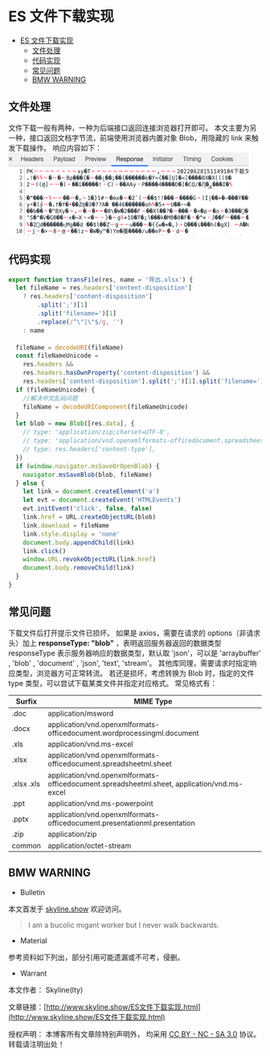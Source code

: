 # ES 文件下载实现

<!-- @import "[TOC]" {cmd="toc" depthFrom=1 depthTo=6 orderedList=false} -->

<!-- code_chunk_output -->

- [ES 文件下载实现](#es-文件下载实现)
  - [文件处理](#文件处理)
  - [代码实现](#代码实现)
  - [常见问题](#常见问题)
  - [BMW WARNING](#bmw-warning)

<!-- /code_chunk_output -->

## 文件处理

文件下载一般有两种，一种为后端接口返回连接浏览器打开即可。
本文主要为另一种，接口返回文档字节流，前端使用浏览器内置对象 Blob，用隐藏的 link 来触发下载操作。
响应内容如下：
![ES文件下载实现20220628151413](https://raw.githubusercontent.com/skylinety/blog-pics/master/imgs/ES%E6%96%87%E4%BB%B6%E4%B8%8B%E8%BD%BD%E5%AE%9E%E7%8E%B020220628151413.png)

## 代码实现

```js
export function transFile(res, name = '导出.xlsx') {
  let fileName = res.headers['content-disposition']
    ? res.headers['content-disposition']
        .split(';')[1]
        .split('filename=')[1]
        .replace(/^\"|\"$/g, '')
    : name

  fileName = decodeURI(fileName)
  const fileNameUnicode =
    res.headers &&
    res.headers.hasOwnProperty('content-disposition') &&
    res.headers['content-disposition'].split(';')[1].split('filename=')[1]
  if (fileNameUnicode) {
    //解决中文乱码问题
    fileName = decodeURIComponent(fileNameUnicode)
  }
  let blob = new Blob([res.data], {
    // type: 'application/zip;charset=UTF-8',
    // type: 'application/vnd.openxmlformats-officedocument.spreadsheetml.sheet, application/vnd.ms-excel',
    // type: res.headers['content-type'],
  })
  if (window.navigator.msSaveOrOpenBlob) {
    navigator.msSaveBlob(blob, fileName)
  } else {
    let link = document.createElement('a')
    let evt = document.createEvent('HTMLEvents')
    evt.initEvent('click', false, false)
    link.href = URL.createObjectURL(blob)
    link.download = fileName
    link.style.display = 'none'
    document.body.appendChild(link)
    link.click()
    window.URL.revokeObjectURL(link.href)
    document.body.removeChild(link)
  }
}
```

## 常见问题

下载文件后打开提示文件已损坏。
如果是 axios，需要在请求的 options（非请求头）加上 **responseType: "blob"** ，表明返回服务器返回的数据类型
responseType 表示服务器响应的数据类型，默认取 'json'，可以是 'arraybuffer' , 'blob' , 'document' , 'json', 'text', 'stream'。
其他库同理，需要请求时指定响应类型，浏览器方可正常转流。
若还是损坏，考虑转换为 Blob 时，指定的文件 type 类型，可以尝试下载某类文件并指定对应格式。
常见格式有：

| Surfix     | MIME Type                                                                                   |
| ---------- | ------------------------------------------------------------------------------------------- |
| .doc       | application/msword                                                                          |
| .docx      | application/vnd.openxmlformats-officedocument.wordprocessingml.document                     |
| .xls       | application/vnd.ms-excel                                                                    |
| .xlsx      | application/vnd.openxmlformats-officedocument.spreadsheetml.sheet                           |
| .xlsx .xls | application/vnd.openxmlformats-officedocument.spreadsheetml.sheet, application/vnd.ms-excel |
| .ppt       | application/vnd.ms-powerpoint                                                               |
| .pptx      | application/vnd.openxmlformats-officedocument.presentationml.presentation                   |
| .zip       | application/zip                                                                             |
| common     | application/octet-stream                                                                    |

## BMW WARNING

- Bulletin

本文首发于 [skyline.show](http://www.skyline.show) 欢迎访问。

> I am a bucolic migant worker but I never walk backwards.

- Material

参考资料如下列出，部分引用可能遗漏或不可考，侵删。

>  

- Warrant

本文作者： Skyline(lty)

文章链接：[http://www.skyline.show/ES文件下载实现.html](http://www.skyline.show/ES文件下载实现.html)

授权声明： 本博客所有文章除特别声明外， 均采用 [CC BY - NC - SA 3.0](https://creativecommons.org/licenses/by-nc-sa/3.0/deed.zh) 协议。 转载请注明出处！
